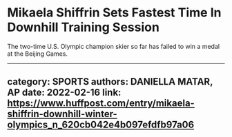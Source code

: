 # Mikaela Shiffrin Sets Fastest Time In Downhill Training Session

The two-time U.S. Olympic champion skier so far has failed to win a medal at the Beijing Games.

---
category: SPORTS
authors: DANIELLA MATAR, AP
date: 2022-02-16
link: https://www.huffpost.com/entry/mikaela-shiffrin-downhill-winter-olympics_n_620cb042e4b097efdfb97a06
---
